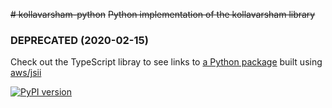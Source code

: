 ~~# kollavarsham-python~~
~~Python implementation of the kollavarsham library~~

### DEPRECATED (2020-02-15)
Check out the TypeScript libray to see links to [a Python package](https://pypi.org/project/kollavarsham/) built using [aws/jsii](https://github.com/aws/jsii) 

[![PyPI version][pypi-image]][pypi-url]

[pypi-image]: https://badge.fury.io/py/kollavarsham.svg
[pypi-url]: https://badge.fury.io/py/kollavarsham
